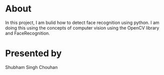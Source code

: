 # About
In this project, I am bulid how to detect face recognition using python. I am doing this using the concepts of computer vision using the OpenCV library and FaceRecognition.

# Presented by
Shubham Singh Chouhan
